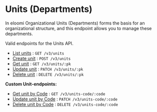 # Units (Departments)
In eloomi Organizational Units (Departments) forms the basis for an organizational structure, and this endpoint allows you to manage these departments.

Valid endpoints for the Units API.
- [List units](get.md) : `GET /v3/units`
- [Create unit](post.md) : `POST /v3/units`
- [Get unit](pk/get.md) : `GET /v3/units/:pk`
- [Update unit](pk/patch.md) : `PATCH /v3/units/:pk`
- [Delete unit](pk/delete.md) : `DELETE /v3/units/:pk`

**Custom Unit-endpoints:**
- [Get unit by Code](units_code/get.md) : `GET /v3/units-code/:code` 
- [Update unit by Code](units_code/patch.md) : `PATCH /v3/units-code/:code` 
- [Delete unit by Code](units_code/delete.md) : `DELETE /v3/units-code/:code` 

